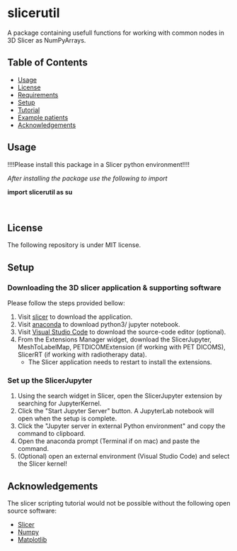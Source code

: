 # slicerutil
A package containing usefull functions for working with common nodes in 3D Slicer as NumPyArrays. 

## Table of Contents
- [Usage](#Usage)
- [License](#License)
- [Requirements](#Requirements)
- [Setup](#Setup)
- [Tutorial](#Description)
- [Example patients](#Examples)
- [Acknowledgements](#Acknowledgements)

## Usage
!!!!Please install this package in a Slicer python environment!!!!

_After installing the package use the following to import_ <br>

**import slicerutil as su**

<br>

## License
The following repository is under MIT license.

## Setup

### Downloading the 3D slicer application & supporting software

Please follow the steps provided bellow:
1. Visit [slicer](https://download.slicer.org) to download the application.
2. Visit [anaconda](https://www.anaconda.com/download) to download python3/ jupyter notebook.
3. Visit [Visual Studio Code](https://code.visualstudio.com/Download) to download the source-code editor (optional).
4. From the Extensions Manager widget, download the SlicerJupyter, MeshToLabelMap, PETDICOMExtension (if working with PET DICOMS), SlicerRT (if working with radiotherapy data).
    - The Slicer application needs to restart to install the extensions.

### Set up the SlicerJupyter

1. Using the search widget in Slicer, open the SlicerJupyter extension by searching for JupyterKernel.
2. Click the "Start Jupyter Server" button. A JupyterLab notebook will open when the setup is complete.
3. Click the "Jupyter server in external Python environment" and copy the command to clipboard.
4. Open the anaconda prompt (Terminal if on mac) and paste the command.
5. (Optional) open an external environment (Visual Studio Code) and select the Slicer kernel!


## Acknowledgements
The slicer scripting tutorial would not be possible without the following open source software:
- [Slicer](https://github.com/Slicer/Slicer)
- [Numpy](https://github.com/numpy/numpy)
- [Matplotlib](https://github.com/matplotlib/matplotlib)
